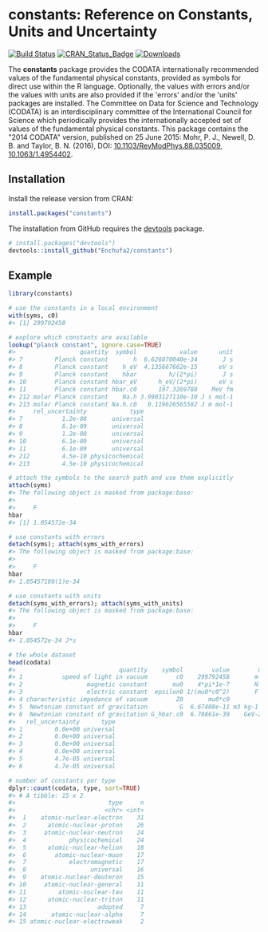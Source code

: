 
<!-- README.md is generated from README.Rmd. Please edit that file -->
constants: Reference on Constants, Units and Uncertainty
========================================================

[![Build Status](http://travis-ci.org/Enchufa2/constants.svg?branch=master)](https://travis-ci.org/Enchufa2/constants) [![CRAN\_Status\_Badge](http://www.r-pkg.org/badges/version/constants)](https://cran.r-project.org/package=constants) [![Downloads](http://cranlogs.r-pkg.org/badges/constants)](https://cran.r-project.org/package=constants)

The **constants** package provides the CODATA internationally recommended values of the fundamental physical constants, provided as symbols for direct use within the R language. Optionally, the values with errors and/or the values with units are also provided if the 'errors' and/or the 'units' packages are installed. The Committee on Data for Science and Technology (CODATA) is an interdisciplinary committee of the International Council for Science which periodically provides the internationally accepted set of values of the fundamental physical constants. This package contains the "2014 CODATA" version, published on 25 June 2015: Mohr, P. J., Newell, D. B. and Taylor, B. N. (2016), DOI: [10.1103/RevModPhys.88.035009](http://doi.org/10.1103/RevModPhys.88.035009), [10.1063/1.4954402](http://doi.org/10.1063/1.4954402).

Installation
------------

Install the release version from CRAN:

``` r
install.packages("constants")
```

The installation from GitHub requires the [devtools](https://github.com/hadley/devtools) package.

``` r
# install.packages("devtools")
devtools::install_github("Enchufa2/constants")
```

Example
-------

``` r
library(constants)

# use the constants in a local environment
with(syms, c0)
#> [1] 299792458

# explore which constants are available
lookup("planck constant", ignore.case=TRUE)
#>                  quantity  symbol            value      unit
#> 7         Planck constant       h  6.626070040e-34       J s
#> 8         Planck constant    h_eV  4.135667662e-15      eV s
#> 9         Planck constant    hbar         h/(2*pi)       J s
#> 10        Planck constant hbar_eV      h_eV/(2*pi)      eV s
#> 11        Planck constant hbar.c0      197.3269788    MeV fm
#> 212 molar Planck constant    Na.h 3.9903127110e-10 J s mol-1
#> 213 molar Planck constant Na.h.c0   0.119626565582 J m mol-1
#>     rel_uncertainty            type
#> 7           1.2e-08       universal
#> 8           6.1e-09       universal
#> 9           1.2e-08       universal
#> 10          6.1e-09       universal
#> 11          6.1e-09       universal
#> 212         4.5e-10 physicochemical
#> 213         4.5e-10 physicochemical

# attach the symbols to the search path and use them explicitly
attach(syms)
#> The following object is masked from package:base:
#> 
#>     F
hbar
#> [1] 1.054572e-34

# use constants with errors
detach(syms); attach(syms_with_errors)
#> The following object is masked from package:base:
#> 
#>     F
hbar
#> 1.05457180(1)e-34

# use constants with units
detach(syms_with_errors); attach(syms_with_units)
#> The following object is masked from package:base:
#> 
#>     F
hbar
#> 1.054572e-34 J*s

# the whole dataset
head(codata)
#>                             quantity    symbol        value        unit
#> 1           speed of light in vacuum        c0    299792458       m s-1
#> 2                  magnetic constant       mu0    4*pi*1e-7       N A-2
#> 3                  electric constant  epsilon0 1/(mu0*c0^2)       F m-1
#> 4 characteristic impedance of vacuum        Z0       mu0*c0           Ω
#> 5  Newtonian constant of gravitation         G  6.67408e-11 m3 kg-1 s-2
#> 6  Newtonian constant of gravitation G_hbar.c0  6.70861e-39    GeV-2 c4
#>   rel_uncertainty      type
#> 1         0.0e+00 universal
#> 2         0.0e+00 universal
#> 3         0.0e+00 universal
#> 4         0.0e+00 universal
#> 5         4.7e-05 universal
#> 6         4.7e-05 universal

# number of constants per type
dplyr::count(codata, type, sort=TRUE)
#> # A tibble: 15 x 2
#>                          type     n
#>                         <chr> <int>
#>  1    atomic-nuclear-electron    31
#>  2      atomic-nuclear-proton    26
#>  3     atomic-nuclear-neutron    24
#>  4            physicochemical    24
#>  5      atomic-nuclear-helion    18
#>  6        atomic-nuclear-muon    17
#>  7            electromagnetic    17
#>  8                  universal    16
#>  9    atomic-nuclear-deuteron    15
#> 10     atomic-nuclear-general    11
#> 11         atomic-nuclear-tau    11
#> 12      atomic-nuclear-triton    11
#> 13                    adopted     7
#> 14       atomic-nuclear-alpha     7
#> 15 atomic-nuclear-electroweak     2
```
